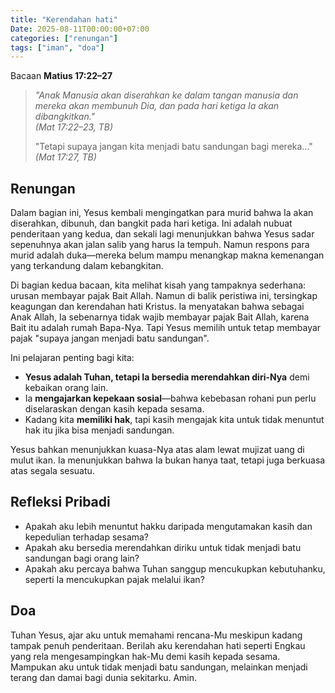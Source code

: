 ```yaml
---
title: "Kerendahan hati"
Date: 2025-08-11T00:00:00+07:00
categories: ["renungan"]
tags: ["iman", "doa"]
---
```


Bacaan **Matius 17:22–27**

> _"Anak Manusia akan diserahkan ke dalam tangan manusia dan mereka akan membunuh Dia, dan pada hari ketiga Ia akan dibangkitkan."_  
> _(Mat 17:22–23, TB)_
>
> "Tetapi supaya jangan kita menjadi batu sandungan bagi mereka..."  
> _(Mat 17:27, TB)_

## Renungan

Dalam bagian ini, Yesus kembali mengingatkan para murid bahwa Ia akan diserahkan, dibunuh, dan bangkit pada hari ketiga. Ini adalah nubuat penderitaan yang kedua, dan sekali lagi menunjukkan bahwa Yesus sadar sepenuhnya akan jalan salib yang harus Ia tempuh. Namun respons para murid adalah duka—mereka belum mampu menangkap makna kemenangan yang terkandung dalam kebangkitan.

Di bagian kedua bacaan, kita melihat kisah yang tampaknya sederhana: urusan membayar pajak Bait Allah. Namun di balik peristiwa ini, tersingkap keagungan dan kerendahan hati Kristus. Ia menyatakan bahwa sebagai Anak Allah, Ia sebenarnya tidak wajib membayar pajak Bait Allah, karena Bait itu adalah rumah Bapa-Nya. Tapi Yesus memilih untuk tetap membayar pajak "supaya jangan menjadi batu sandungan".

Ini pelajaran penting bagi kita:

- **Yesus adalah Tuhan, tetapi Ia bersedia merendahkan diri-Nya** demi kebaikan orang lain.
- Ia **mengajarkan kepekaan sosial**—bahwa kebebasan rohani pun perlu diselaraskan dengan kasih kepada sesama.
- Kadang kita **memiliki hak**, tapi kasih mengajak kita untuk tidak menuntut hak itu jika bisa menjadi sandungan.

Yesus bahkan menunjukkan kuasa-Nya atas alam lewat mujizat uang di mulut ikan. Ia menunjukkan bahwa Ia bukan hanya taat, tetapi juga berkuasa atas segala sesuatu.

## Refleksi Pribadi

- Apakah aku lebih menuntut hakku daripada mengutamakan kasih dan kepedulian terhadap sesama?
- Apakah aku bersedia merendahkan diriku untuk tidak menjadi batu sandungan bagi orang lain?
- Apakah aku percaya bahwa Tuhan sanggup mencukupkan kebutuhanku, seperti Ia mencukupkan pajak melalui ikan?

## Doa

Tuhan Yesus, ajar aku untuk memahami rencana-Mu meskipun kadang tampak penuh penderitaan. Berilah aku kerendahan hati seperti Engkau yang rela mengesampingkan hak-Mu demi kasih kepada sesama. Mampukan aku untuk tidak menjadi batu sandungan, melainkan menjadi terang dan damai bagi dunia sekitarku. Amin.
